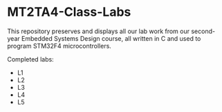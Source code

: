 # MT2TA4-Class-Labs
This repository preserves and displays all our lab work from our second-year Embedded Systems Design course, all written in C and used to program STM32F4 microcontrollers.

Completed labs:
- L1
- L2
- L3
- L4
- L5
